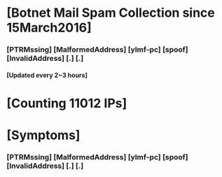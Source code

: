 # [Botnet Mail Spam Collection since 15March2016]
### [PTRMssing] [MalformedAddress] [ylmf-pc] [spoof] [InvalidAddress] [.] [.]
#### [Updated every 2~3 hours]

# [Counting 11012 IPs]

# [Symptoms] 
###   [PTRMssing] [MalformedAddress] [ylmf-pc] [spoof] [InvalidAddress] [.] [.]
